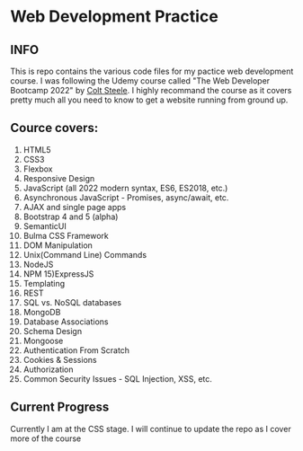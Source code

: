 # Web Development Practice

## INFO

This is repo contains the various code files for my pactice web development course. I was following the Udemy course called "The Web Developer Bootcamp 2022" by [Colt Steele](https://www.udemy.com/course/the-web-developer-bootcamp/). I highly recommand the course as it covers pretty much all you need to know to get a website running from ground up.

## Cource covers:

1) HTML5
2) CSS3
3) Flexbox
4) Responsive Design
5) JavaScript (all 2022 modern syntax, ES6, ES2018, etc.)
6) Asynchronous JavaScript - Promises, async/await, etc.
7) AJAX and single page apps
8) Bootstrap 4 and 5 (alpha)
9) SemanticUI
10) Bulma CSS Framework
11) DOM Manipulation
12) Unix(Command Line) Commands
13) NodeJS
14) NPM
15)ExpressJS
16) Templating
17) REST
18) SQL vs. NoSQL databases
19) MongoDB
20) Database Associations
21) Schema Design
22) Mongoose
23) Authentication From Scratch
24) Cookies & Sessions
25) Authorization
26) Common Security Issues - SQL Injection, XSS, etc.

## Current Progress

Currently I am at the CSS stage. I will continue to update the repo as I cover more of the course

